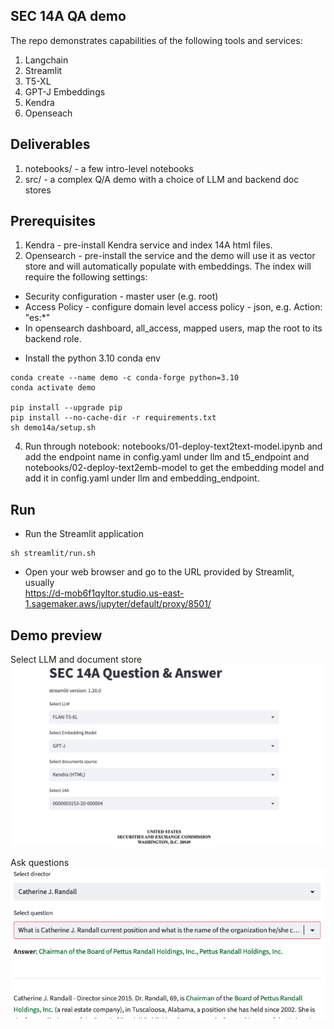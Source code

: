 ## SEC 14A QA demo
The repo demonstrates capabilities of the following tools and services:
1. Langchain
2. Streamlit
3. T5-XL
4. GPT-J Embeddings
5. Kendra
6. Openseach

## Deliverables
1. notebooks/ - a few intro-level notebooks
2. src/ - a complex Q/A demo with a choice of LLM and backend doc stores

## Prerequisites

1. Kendra - pre-install Kendra service and index 14A html files.
2. Opensearch - pre-install the service and the demo will use it as vector store and will automatically populate with embeddings. The index will require the following settings:
- Security configuration - master user (e.g. root)
- Access Policy - configure domain level access policy - json, e.g. Action: "es:*"
- In opensearch dashboard, all_access, mapped users, map the root to its backend role.

* Install the python 3.10 conda env
```
conda create --name demo -c conda-forge python=3.10
conda activate demo

pip install --upgrade pip
pip install --no-cache-dir -r requirements.txt
sh demo14a/setup.sh
```

4. Run through notebook: notebooks/01-deploy-text2text-model.ipynb and add the endpoint name in config.yaml under llm and t5_endpoint and notebooks/02-deploy-text2emb-model to get the embedding model and add it in config.yaml under llm and embedding_endpoint. 

## Run
* Run the Streamlit application 
```
sh streamlit/run.sh
```

* Open your web browser and go to the URL provided by Streamlit, usually  
https://d-mob6f1qyltor.studio.us-east-1.sagemaker.aws/jupyter/default/proxy/8501/

## Demo preview

Select LLM and document store
![image info](./images/demo14A_1.png)

Ask questions
![image info](./images/demo14A_2.png)